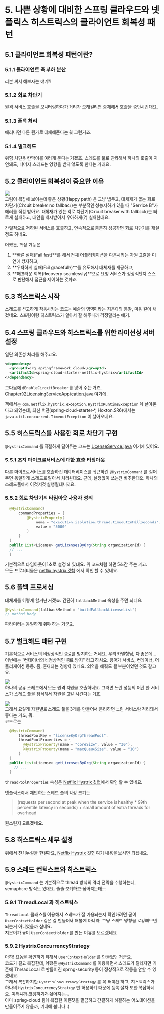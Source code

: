 # 5. 나쁜 상황에 대비한 스프링 클라우드와 넷플릭스 히스트릭스의 클라이언트 회복성 패턴

## 5.1 클라이언트 회복성 패턴이란?


### 5.1.1 클라이언트 측 부하 분산
리본 써서 해보자는 얘기?!

### 5.1.2 회로 차단기
원격 서비스 호출을 모니터링하다가 처리가 오래걸리면 중재해서 호출을 중단시킨대요. 

### 5.1.3 폴백 처리
에러나면 다른 뭔가로 대체해준다는 뭐 그런거죠.

### 5.1.4 벌크헤드
위험 차단용 칸막이를 여러개 둔다는 거겠죠. 스레드를 풀로 관리해서 하나의 호출이 지연돼도, 나머지 스레드는 영향을 받지 않도록 한다는 거래요.

## 5.2 클라이언트 회복성이 중요한 이유
![](IMG001.png)  
그림이 복잡해 보이는데 좋은 상황(Happy path) 은 그냥 냅두고, 대체재가 없는 회로 차단기(Circuit breaker no fallback)는 부분적인 성능저하가 있을 때 "Service B"가 에러를 직접 받아요.
대체재가 있는 회로 차단기(Circuit breaker with fallback)는 빠르게 실패하고, 대안을 제시받아서 우아하게(?) 실패한대요.

간헐적으로 저하된 서비스를 호출하고, 연속적으로 충분히 성공하면 회로 차단기를 재설정도 하네요.

어쨌든, 핵심 기능은
1. **빠른 실패(Fail fast)**를 해서 전체 어플리케이션을 다운시키는 자원 고갈을 미연에 방지하고,
2. **우아하게 실패(Fail gracefully)**를 유도해서 대체재를 제공하고,
3. **매끄러운 회복(Recovery seamlessly)**으로 요청 서비스가 정상적인지 스스로 판단해서 접근을 제어하는 것이죠.

## 5.3 히스트릭스 시작
스레드를 견고하게 작동시키는 코드는 예술의 영역이라는 지은이의 통찰, 마음 깊이 새겼네요. 스프링이랑 히스트릭스가 알아서 잘 해주니까 걱정말라는 얘기.

## 5.4 스프링 클라우드와 히스트릭스를 위한 라이선싱 서버 설정
일단 의존성 처리를 해주고요.
```xml
<dependency>
  <groupId>org.springframework.cloud</groupId>
  <artifactId>spring-cloud-starter-netflix-hystrix</artifactId>
</dependency>
```
그다음에 `@EnableCircuitBreaker` 를 넣어 주는 거죠, [Chapter02LicensingServiceApplication.java](../chapter02/Chapter02LicensingServiceApplication.java) 여기에.

책에서는 `com.netflix.hystrix.exception.HystrixRuntimeException` 이 날아온다고 돼있는데, 최신 버전(spring-cloud-starter-*, Hoxton.SR6)에서는 `java.util.concurrent.TimeoutException` 이 날아오네요.

## 5.5 히스트릭스를 사용한 회로 차단기 구현
`@HystrixCommand` 를 적절하게 달아주는 코드는 [LicenseService.java](../chapter02/service/LicenseService.java) 여기에 있어요.

### 5.5.1 조직 마이크로서비스에 대한 호출 타임아웃
다른 마이크로서비스를 호출하건 데이터베이스를 접근하건 `@HystrixCommand` 를 걸어주면 동일하게 스레드로 알아서 처리된대요.
근데, 설정없이 쓰는건 비추한대요. 하나의 스레드풀에서 이것저것 실행될테니까요.

### 5.5.2 회로 차단기의 타임아웃 사용자 정의
```java
  @HystrixCommand(
      commandProperties = {
          @HystrixProperty(
              name = "execution.isolation.thread.timeoutInMillseconds",
              value = "5000"
          )
      }
  )
  public List<License> getLicensesByOrg(String organizationId) {
  // ...
  }
```
기본적으로 타임아웃이 1초로 설정 돼 있대요. 위 코드처럼 하면 5초간 주는 거고.  
모든 프로퍼티들은 [netflix hystrix 깃헙](https://github.com/Netflix/Hystrix/wiki/Configuration) 에서 확인 할 수 있네요.

## 5.6 폴백 프로세싱
대체재를 어떻게 할거냔 거겠죠. 간단히 `fallbackMethod` 속성을 주면 되네요.
```java
@HystrixCommand(fallbackMethod = "buildFallbackLicenseList")
// method body
```
파라미터는 동일하게 줘야 하는 거군요.

## 5.7 벌크해드 패턴 구현
기본적으로 서비스의 비정상적인 종료를 방지하는 거네요. 우리 카넬형님, 다 좋은데... 이번에는 "컨테이너의 비정상적인 종료 방지" 라고 하셔요. 용어가 서비스, 컨테이너, 어플리케이션 등등. 좀, 혼재되는 경향이 있네요. 의역을 해줘도 될 부분이었던 것도 같고요.

![](IMG002.png)  
하나의 공유 스레드에서 모든 원격 자원을 호출하네요. 그러면 느린 성능의 어떤 한 서비스가 스레드 풀을 잠식해서 자원을 고갈 시킨다는 거죠.  

![](IMG003.png)  
그래서 요렇게 자원별로 스레드 풀을 3개를 만들어서 분리하면 느린 서비스랑 격리돼서 좋다는 거죠, 뭐.  
코드로는
```java
  @HystrixCommand(
      threadPoolKey = "licenseByOrgThreadPool",
      threadPoolProperties = {
        @HystrixProperty(name = "coreSize", value = "30"),
        @HystrixProperty(name = "maxQueueSize", value = "10")
      }
  )
  public List<License> getLicensesByOrg(String organizationId) {
    // ...
  }
``` 
`threadPoolProperties` 속성은 [Netflix Hystrix 깃헙](https://github.com/Netflix/Hystrix/wiki/Configuration#ThreadPool)에서 확인 할 수 있네요.

넷플릭스에서 제안하는 스레드 풀의 적정 크기는  
> (requests per second at peak when the service is healthy * 99th percentile latency in seconds) + small amount of extra threads for overhead  

뭔소린지 모르겠네요.

## 5.8 히스트릭스 세부 설정
위에서 천기누설을 한걸까요, [Netflix Hystrix 깃헙](https://github.com/Netflix/Hystrix/wiki/Configuration) 여기 내용을 보시면 되겠네요.

## 5.9 스레드 컨텍스트와 히스트릭스
`@HystrixCommand` 는 기본적으로 thread 방식의 격리 전략을 수행하는데, semaphore 방식도 있대요. ~~슬슬 포기하고 싶어지는데...~~

### 5.9.1 ThreadLocal 과 히스트릭스
`ThreadLocal` 클래스를 이용해서 스레드가 잘 가용되는지 확인하려면 굳이 `UserContextHolder` 같은 걸 만들어서 해볼게 아니라, 그냥 스레드 명칭을 로깅해보면 되는거 아니었을까 싶네요.  
지은이가 굳이 `UserContextHolder` 를 만든 이유를 모르겠네요.

### 5.9.2 HystrixConcurrencyStrategy
아하! 요놈을 확인하기 위해서 `UserContextHolder` 를 만들었던 거군요.  
코드가 길고 복잡한데, 어쨌든 `@HystrixCommand` 를 이용하면서 스레드가 달라지면 기존에 ThreadLocal 로 만들어진 spring-security 등이 정상적으로 작동을 안할 수 있겠네요.  
그래서 복잡하지만 `HystrixConcurrencyStrategy` 를 꼭 써야만 하고,
히스트릭스가 하나의 `HystrixConcurrencyStrategy` 만 허용하기 때문에 등록 절차 또한 복잡하네요. ~~이러니까 코딩하기가 싫어지는...~~  
아마 spring-cloud 팀이 복잡한 이런짓을 깔끔하고 간결하게 해결하는 어노테이션을 만들어주지 않을까, 기대해 봅니다 :)    

